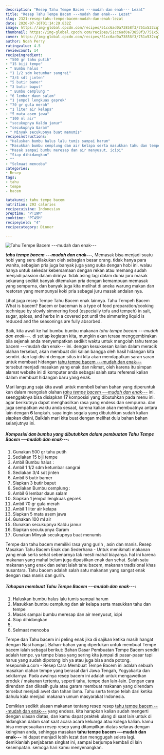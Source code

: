 ```yaml
---
description: "Resep Tahu Tempe Bacem ---mudah dan enak--- Lezat"
title: "Resep Tahu Tempe Bacem ---mudah dan enak--- Lezat"
slug: 2321-resep-tahu-tempe-bacem-mudah-dan-enak-lezat
date: 2020-07-16T01:14:20.832Z
image: https://img-global.cpcdn.com/recipes/51cc6ad0a73858f3/751x532cq70/tahu-tempe-bacem-mudah-dan-enak-foto-resep-utama.jpg
thumbnail: https://img-global.cpcdn.com/recipes/51cc6ad0a73858f3/751x532cq70/tahu-tempe-bacem-mudah-dan-enak-foto-resep-utama.jpg
cover: https://img-global.cpcdn.com/recipes/51cc6ad0a73858f3/751x532cq70/tahu-tempe-bacem-mudah-dan-enak-foto-resep-utama.jpg
author: Noah Perry
ratingvalue: 4.5
reviewcount: 14
recipeingredient:
- "500 gr tahu putih"
- "15 biji tempe"
- " Bumbu halus "
- "1 1/2 sdm ketumbar sangrai"
- "3/4 sdt jinten"
- "5 butir bamer"
- "3 butir baput"
- " Bumbu cemplung "
- "6 lembar daun salam"
- "1 jempol lengkuas geprek"
- "70 gr gula merah"
- "1 liter air kelapa"
- "5 mata asem jawa"
- "100 ml air"
- "secukupnya Kaldu jamur"
- "secukupnya Garam"
- " Minyak secukupnya buat menumis"
recipeinstructions:
- "Haluskan bumbu halus lalu tumis sampai harum"
- "Masukkan bumbu cemplung dan air kelapa serta masukkan tahu dan tempe"
- "Masak sampai bumbu meresap dan air menyusut, icipi"
- "Siap dihidangkan"
- ""
- "Selmaat mencoba"
categories:
- Resep
tags:
- tahu
- tempe
- bacem

katakunci: tahu tempe bacem 
nutrition: 293 calories
recipecuisine: Indonesian
preptime: "PT19M"
cooktime: "PT45M"
recipeyield: "4"
recipecategory: Dinner

---
```



![Tahu Tempe Bacem ---mudah dan enak---](https://img-global.cpcdn.com/recipes/51cc6ad0a73858f3/751x532cq70/tahu-tempe-bacem-mudah-dan-enak-foto-resep-utama.jpg)

<b><i>tahu tempe bacem ---mudah dan enak---</i></b>, Memasak bisa menjadi suatu hobi yang seru dilakukan oleh sebagian besar orang. tidak hanya para wanita, sebagian pria juga banyak juga yang suka dengan hobi ini. walau hanya untuk sekedar kebersamaan dengan rekan atau memang sudah menjadi passion dalam dirinya. tidak asing lagi dalam dunia juru masak sekarang sedikit banyak ditemukan pria dengan kemampuan memasak yang sempurna, dan banyak juga kita melihat di aneka warung makan dan restoran yang mempunyai koki pria sebagai juru masak andalan nya.

Lihat juga resep Tempe Tahu Bacem enak lainnya. Tahu Tempeh Bacem What is bacem? Bacem or baceman is a type of food preparation/cooking technique by slowly simmering food (especially tofu and tempeh) in salt, sugar, spices, and herbs in a covered pot until the simmering liquid is reduced and the seasonings are fully absorbed.

Baik, kita awali ke hal bumbu bumbu makanan <i>tahu tempe bacem ---mudah dan enak---</i>. di setiap kegiatan kita, mungkin akan terasa menggembirakan bila sejenak anda menyempatkan sedikit waktu untuk mengolah tahu tempe bacem ---mudah dan enak--- ini. dengan kesuksesan kalian dalam meracik olahan tersebut, akan membuat diri kalian bangga oleh hasil hidangan kita sendiri. dan lagi disini dengan situs ini kita akan mendapatkan saran saran untuk membuat hidangan <u>tahu tempe bacem ---mudah dan enak---</u> tersebut menjadi masakan yang enak dan nikmat, oleh karena itu simpan alamat website ini di komputer anda sebagai salah satu referensi kalian dalam membuat hidangan baru yang enak.


Mari langsung saja kita awali untuk membeli bahan bahan yang diperuntuk kan dalam mengolah olahan <u><i>tahu tempe bacem ---mudah dan enak---</i></u> ini. seenggaknya bisa disiapkan <b>17</b> komposisi yang dibutuhkan pada menu ini. agar berikutnya dapat menghasilkan rasa yang endess dan sempurna. dan juga sempatkan waktu anda sesaat, karena kalian akan membuatnya antara lain dengan <b>6</b> langkah. saya ingin segala yang dibutuhkan sudah kalian siapkan disini, Baiklah mari kita buat dengan melihat dulu bahan bahan selanjutnya ini.

<!--inarticleads1-->

##### Komposisi dan bumbu yang dibutuhkan dalam pembuatan Tahu Tempe Bacem ---mudah dan enak---:

1. Gunakan 500 gr tahu putih
1. Sediakan 15 biji tempe
1. Ambil  Bumbu halus :
1. Ambil 1 1/2 sdm ketumbar sangrai
1. Sediakan 3/4 sdt jinten
1. Ambil 5 butir bamer
1. Siapkan 3 butir baput
1. Sediakan  Bumbu cemplung :
1. Ambil 6 lembar daun salam
1. Siapkan 1 jempol lengkuas geprek
1. Ambil 70 gr gula merah
1. Ambil 1 liter air kelapa
1. Siapkan 5 mata asem jawa
1. Gunakan 100 ml air
1. Gunakan secukupnya Kaldu jamur
1. Siapkan secukupnya Garam
1. Gunakan  Minyak secukupnya buat menumis


Tempe dan tahu bacem memiliki rasa yang gurih , asin dan manis. Resep Masakan Tahu Bacem Enak dan Sederhana - Untuk menikmati makanan yang enak serta sehat sebenarnya tak mesti mahal biayanya. hal ini karena makanan yang mahal belum juga dipastikan enak dan sehat. Salah satu makanan yang enak dan sehat ialah tahu bacem, makanan tradisional khas nusantara. Tahu bacem adalah salah satu makanan yang sangat enak dengan rasa manis dan gurih. 

<!--inarticleads2-->

##### Tahapan membuat Tahu Tempe Bacem ---mudah dan enak---:

1. Haluskan bumbu halus lalu tumis sampai harum
1. Masukkan bumbu cemplung dan air kelapa serta masukkan tahu dan tempe
1. Masak sampai bumbu meresap dan air menyusut, icipi
1. Siap dihidangkan
1. 
1. Selmaat mencoba


Tempe dan Tahu bacem ini peling enak jika di sajikan ketika masih hangat dengan Nasi hangat. Bahan-bahan yang diperlukan untuk membuat Tempe bacem ialah sebagai berikut: Bahan Dasar Pembuatan Tempe Bacem sendiri adalah tempe. ya tempe biasa yang sering kita jumpai di pasar-pasar tapi harus yang sudah dipotong loh ya atau juga bisa anda potong. resepumiku.com - Resep Cara Membuat Tempe Bacem ini adalah sebuah masakan olahan tempe yang berasal dari Jawa Tengah, Yogyakarta dan sekitarnya. Pada awalnya resep bacem ini adalah untuk mengawetkan produk / makanan tertentu, seperti tahu, tempe dan lain-lain. Dengan cara direndam dan dikasih gula atau garam membuat makanan yang direndam tersebut menjadi awet dan tahan lama. Tahu serta tempe telah dari ketika dahulu kala menjadi makanan umum masyarakat Indonesia. 

Demikian sedikit ulasan makanan tentang resep resep <u>tahu tempe bacem ---mudah dan enak---</u> yang endess. kita harapkan kalian sudah mengerti dengan ulasan diatas, dan kamu dapat praktek ulang di saat lain untuk di hidangkan dalam saat saat acara acara keluarga atau kolega kalian. kamu bisa menyesuaikan resep resep yang ditampilkan diatas selaras dengan keinginan anda, sehingga masakan <b>tahu tempe bacem ---mudah dan enak---</b> ini dapat menjadi lebih lezat dan menggugah selera lagi. demikianlah penjabaran singkat ini, sampai berjumpa kembali di lain kesempatan. semoga hari kamu menyenangkan.

